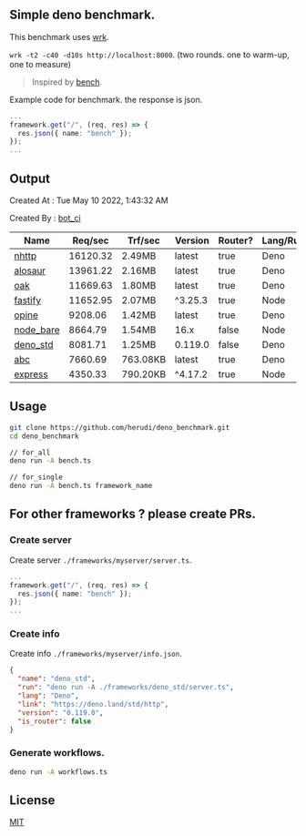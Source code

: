 ## Simple deno benchmark.
This benchmark uses [wrk](https://github.com/wg/wrk).

`wrk -t2 -c40 -d10s http://localhost:8000`. (two rounds. one to warm-up, one to measure)

> Inspired by [bench](https://github.com/denosaurs/bench).

Example code for benchmark. the response is json.
```ts
...
framework.get("/", (req, res) => {
  res.json({ name: "bench" });
});
...
```

## Output
Created At : Tue May 10 2022, 1:43:32 AM

Created By : [bot_ci](https://github.com/herudi/deno_benchmarks/commits?author=github-actions%5Bbot%5D)

|Name|Req/sec|Trf/sec|Version|Router?|Lang/Runtime|
|----|----|----|----|----|----|
|[nhttp](https://github.com/nhttp/nhttp)|16120.32|2.49MB|latest|true|Deno|
|[alosaur](https://github.com/alosaur/alosaur)|13961.22|2.16MB|latest|true|Deno|
|[oak](https://github.com/oakserver/oak)|11669.63|1.80MB|latest|true|Deno|
|[fastify](https://github.com/fastify/fastify)|11652.95|2.07MB|^3.25.3|true|Node|
|[opine](https://github.com/cmorten/opine)|9208.06|1.42MB|latest|true|Deno|
|[node_bare](https://nodejs.org)|8664.79|1.54MB|16.x|false|Node|
|[deno_std](https://deno.land/std/http)|8081.71|1.25MB|0.119.0|false|Deno|
|[abc](https://deno.land/x/abc)|7660.69|763.08KB|latest|true|Deno|
|[express](https://github.com/expressjs/express)|4350.33|790.20KB|^4.17.2|true|Node|


## Usage
```bash
git clone https://github.com/herudi/deno_benchmark.git
cd deno_benchmark

// for_all
deno run -A bench.ts

// for_single
deno run -A bench.ts framework_name
```
## For other frameworks ? please create PRs.
### Create server
Create server `./frameworks/myserver/server.ts`.
```ts
...
framework.get("/", (req, res) => {
  res.json({ name: "bench" });
});
...
```
### Create info
Create info `./frameworks/myserver/info.json`.
```json
{
  "name": "deno_std",
  "run": "deno run -A ./frameworks/deno_std/server.ts",
  "lang": "Deno",
  "link": "https://deno.land/std/http",
  "version": "0.119.0",
  "is_router": false
}
```
### Generate workflows.
```bash
deno run -A workflows.ts
```
## License

[MIT](LICENSE)


